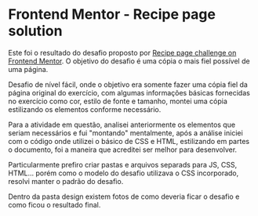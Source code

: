 # Frontend Mentor - Recipe page solution

  Este foi o resultado do desafio proposto por [Recipe page challenge on Frontend Mentor](https://www.frontendmentor.io/challenges/recipe-page-KiTsR8QQKm). O objetivo do desafio é uma cópia o mais fiel possível de uma página.

  Desafio de nível fácil, onde o objetivo era somente fazer uma cópia fiel da página original do exercício, com algumas informações básicas fornecidas no exercício como cor, estilo de fonte e tamanho, montei uma cópia estilizando os elementos conforme necessário.

  Para a atividade em questão, analisei anteriormente os elementos que seriam necessários e fui "montando" mentalmente, após a análise iniciei com o código onde utilizei o básico de CSS e HTML, estilizando em partes o documento, foi a maneira que acreditei ser melhor para desenvolver.

  Particularmente prefiro criar pastas e arquivos separads para JS, CSS, HTML... porém como o modelo do desafio utilizava o CSS incorporado, resolvi manter o padrão do desafio.

  Dentro da pasta design existem fotos de como deveria ficar o desafio e como ficou o resultado final.
